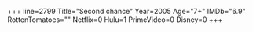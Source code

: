 +++
line=2799
Title="Second chance"
Year=2005
Age="7+"
IMDb="6.9"
RottenTomatoes=""
Netflix=0
Hulu=1
PrimeVideo=0
Disney=0
+++

